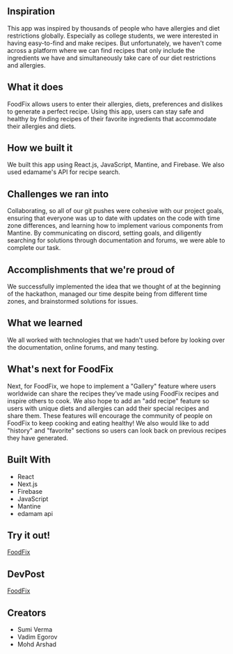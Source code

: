 ## Inspiration
This app was inspired by thousands of people who have allergies and diet restrictions globally. Especially as college students, we were interested in having easy-to-find and make recipes. But unfortunately, we haven't come across a platform where we can find recipes that only include the ingredients we have and simultaneously take care of our diet restrictions and allergies.

## What it does
FoodFix allows users to enter their allergies, diets, preferences and dislikes to generate a perfect recipe. Using this app, users can stay safe and healthy by finding recipes of their favorite ingredients that accommodate their allergies and diets.

## How we built it
We built this app using React.js, JavaScript, Mantine, and Firebase. We also used edamame's API for recipe search.

## Challenges we ran into
Collaborating, so all of our git pushes were cohesive with our project goals, ensuring that everyone was up to date with updates on the code with time zone differences, and learning how to implement various components from Mantine. By communicating on discord, setting goals, and diligently searching for solutions through documentation and forums, we were able to complete our task.

## Accomplishments that we're proud of
We successfully implemented the idea that we thought of at the beginning of the hackathon, managed our time despite being from different time zones, and brainstormed solutions for issues.

## What we learned
We all worked with technologies that we hadn't used before by looking over the documentation, online forums, and many testing.

## What's next for FoodFix
Next, for FoodFix, we hope to implement a "Gallery" feature where users worldwide can share the recipes they've made using FoodFix recipes and inspire others to cook. We also hope to add an "add recipe" feature so users with unique diets and allergies can add their special recipes and share them. These features will encourage the community of people on FoodFix to keep cooking and eating healthy! We also would like to add "history" and "favorite" sections so users can look back on previous recipes they have generated.

## Built With
- React
- Next.js
- Firebase
- JavaScript
- Mantine
- edamam api

## Try it out!
[FoodFix](https://foodfix-mangoes.vercel.app)

## DevPost
[FoodFix](https://devpost.com/software/food-fix)

## Creators
- Sumi Verma
- Vadim Egorov
- Mohd Arshad